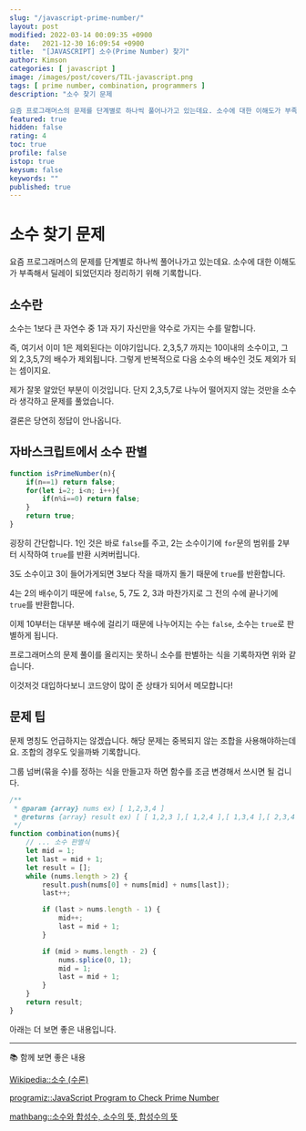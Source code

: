 ```yaml
---
slug: "/javascript-prime-number/"
layout: post
modified: 2022-03-14 00:09:35 +0900
date:   2021-12-30 16:09:54 +0900
title:  "[JAVASCRIPT] 소수(Prime Number) 찾기"
author: Kimson
categories: [ javascript ]
image: /images/post/covers/TIL-javascript.png
tags: [ prime number, combination, programmers ]
description: "소수 찾기 문제

요즘 프로그래머스의 문제를 단계별로 하나씩 풀어나가고 있는데요. 소수에 대한 이해도가 부족해서 딜레이 되었던지라 정리하기 위해 기록합니다."
featured: true
hidden: false
rating: 4
toc: true
profile: false
istop: true
keysum: false
keywords: ""
published: true
---
```


# 소수 찾기 문제

요즘 프로그래머스의 문제를 단계별로 하나씩 풀어나가고 있는데요. 소수에 대한 이해도가 부족해서 딜레이 되었던지라 정리하기 위해 기록합니다.

## 소수란

소수는 1보다 큰 자연수 중 1과 자기 자신만을 약수로 가지는 수를 말합니다.

즉, 여기서 이미 1은 제외된다는 이야기입니다. 2,3,5,7 까지는 10이내의 소수이고, 그 외 2,3,5,7의 배수가 제외됩니다. 그렇게 반복적으로 다음 소수의 배수인 것도 제외가 되는 셈이지요.

제가 잘못 알았던 부분이 이것입니다. 단지 2,3,5,7로 나누어 떨어지지 않는 것만을 소수라 생각하고 문제를 풀었습니다.

결론은 당연히 정답이 안나옵니다.

## 자바스크립트에서 소수 판별

```javascript
function isPrimeNumber(n){
	if(n==1) return false;
	for(let i=2; i<n; i++){
		if(n%i==0) return false;
	}
	return true;
}
```

굉장히 간단합니다. 1인 것은 바로 `false`를 주고, 2는 소수이기에 `for`문의 범위를 2부터 시작하여 `true`를 반환 시켜버립니다.

3도 소수이고 3이 들어가게되면 3보다 작을 때까지 돌기 때문에 `true`를 반환합니다.

4는 2의 배수이기 때문에 `false`, 5, 7도 2, 3과 마찬가지로 그 전의 수에 끝나기에 `true`를 반환합니다.

이제 10부터는 대부분 배수에 걸리기 때문에 나누어지는 수는 `false`, 소수는 `true`로 판별하게 됩니다.

프로그래머스의 문제 풀이를 올리지는 못하니 소수를 판별하는 식을 기록하자면 위와 같습니다.

이것저것 대입하다보니 코드양이 많이 준 상태가 되어서 메모합니다!

## 문제 팁

문제 명칭도 언급하지는 않겠습니다. 해당 문제는 중복되지 않는 조합을 사용해야하는데요. 조합의 경우도 잊을까봐 기록합니다.

그룹 넘버(묶을 수)를 정하는 식을 만들고자 하면 함수를 조금 변경해서 쓰시면 될 겁니다.

```javascript
/**
 * @param {array} nums ex) [ 1,2,3,4 ]
 * @returns {array} result ex) [ [ 1,2,3 ],[ 1,2,4 ],[ 1,3,4 ],[ 2,3,4 ] ]
 */
function combination(nums){
	// ... 소수 판별식
	let mid = 1;
    let last = mid + 1;
    let result = [];
    while (nums.length > 2) {
        result.push(nums[0] + nums[mid] + nums[last]);
        last++;

        if (last > nums.length - 1) {
            mid++;
            last = mid + 1;
        }

        if (mid > nums.length - 2) {
            nums.splice(0, 1);
            mid = 1;
            last = mid + 1;
        }
    }
    return result;
}
```

아래는 더 보면 좋은 내용입니다.

-----

📚 함께 보면 좋은 내용

[Wikipedia::소수 (수론)](https://ko.wikipedia.org/wiki/%EC%86%8C%EC%88%98_(%EC%88%98%EB%A1%A0))

[programiz::JavaScript Program to Check Prime Number](https://www.programiz.com/javascript/examples/prime-number)

[mathbang::소수와 합성수, 소수의 뜻, 합성수의 뜻](https://mathbang.net/199)